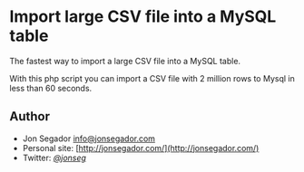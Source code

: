 # Import large CSV file into a MySQL table
The fastest way to import a large CSV file into a MySQL table.

With this php script you can import a CSV file with 2 million rows to Mysql in less than 60 seconds.


Author
------

* Jon Segador <info@jonsegador.com>
* Personal site: [http://jonsegador.com/](http://jonsegador.com/)
* Twitter: *[@jonseg](https://twitter.com/jonseg)*
